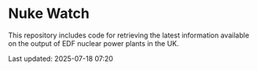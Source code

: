 # Nuke Watch

This repository includes code for retrieving the latest information available on the output of EDF nuclear power plants in the UK.

Last updated: 2025-07-18 07:20